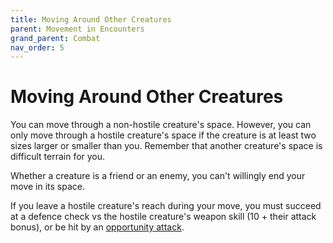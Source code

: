 ```yaml
---
title: Moving Around Other Creatures
parent: Movement in Encounters
grand_parent: Combat
nav_order: 5
---
```


# Moving Around Other Creatures
You can move through a non-hostile creature's space. However, you can only move through a hostile creature's space if the creature is at least two sizes larger or smaller than you. Remember that another creature's space is difficult terrain for you.

Whether a creature is a friend or an enemy, you can't willingly end your move in its space.

If you leave a hostile creature's reach during your move, you must succeed at a defence check vs the hostile creature's weapon skill (10 + their attack bonus), or be hit by an [opportunity attack](https://stormchaserroleplaying.com/stormchaserRPG/Combat/MakinganAttack/MeleeAttacks/#opportunity-attacks).
